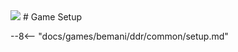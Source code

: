 <img class="header-logo" src="/img/bemani/ddr/world/logo.webp">
# Game Setup

--8<-- "docs/games/bemani/ddr/common/setup.md"